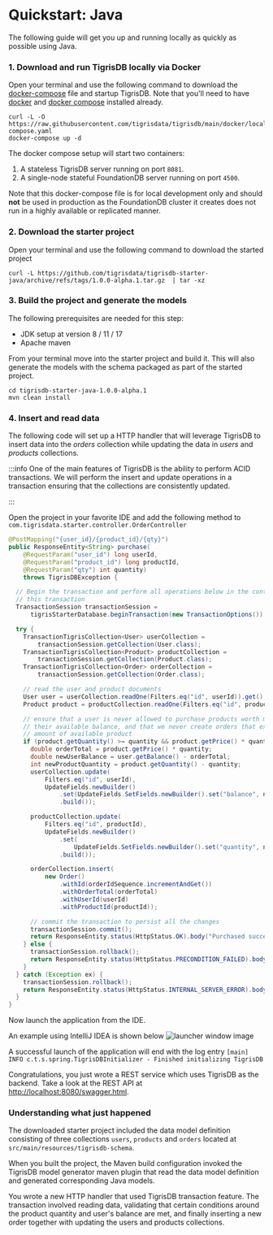 # Quickstart: Java

The following guide will get you up and running locally as quickly as possible
using Java.

### 1. Download and run TigrisDB locally via Docker

Open your terminal and use the following command to download the
[docker-compose](https://raw.githubusercontent.com/tigrisdata/tigrisdb/main/docker/local/docker-compose.yaml)
file and startup TigrisDB. Note that you'll need to have
[docker](https://docs.docker.com/get-docker/) and
[docker compose](https://docs.docker.com/compose/install/) installed already.

```shell
curl -L -O https://raw.githubusercontent.com/tigrisdata/tigrisdb/main/docker/local/docker-compose.yaml
docker-compose up -d
```

The docker compose setup will start two containers:

1. A stateless TigrisDB server running on port `8081`.
2. A single-node stateful FoundationDB server running on port `4500`.

Note that this docker-compose file is for local development only and should
**not** be used in production as the FoundationDB cluster it creates does
not run in a highly available or replicated manner.

### 2. Download the starter project

Open your terminal and use the following command to download the started project

```shell
curl -L https://github.com/tigrisdata/tigrisdb-starter-java/archive/refs/tags/1.0.0-alpha.1.tar.gz  | tar -xz
```

### 3. Build the project and generate the models

The following prerequisites are needed for this step:

- JDK setup at version 8 / 11 / 17
- Apache maven

From your terminal move into the starter project and build it. This will
also generate the models with the schema packaged as part of the started
project.

```shell
cd tigrisdb-starter-java-1.0.0-alpha.1
mvn clean install
```

### 4. Insert and read data

The following code will set up a HTTP handler that will leverage TigrisDB to
insert data into the _orders_ collection while updating the data in _users_ and
_products_ collections.

:::info
One of the main features of TigrisDB is the ability to perform ACID
transactions. We will perform the insert and update operations in a
transaction ensuring that the collections are consistently updated.

:::

Open the project in your favorite IDE and add the following method to
`com.tigrisdata.starter.controller.OrderController`

```java title="OrderController.java"
@PostMapping("{user_id}/{product_id}/{qty}")
public ResponseEntity<String> purchase(
    @RequestParam("user_id") long userId,
    @RequestParam("product_id") long productId,
    @RequestParam("qty") int quantity)
    throws TigrisDBException {

  // Begin the transaction and perform all operations below in the context of
  // this transaction
  TransactionSession transactionSession =
      tigrisStarterDatabase.beginTransaction(new TransactionOptions());

  try {
    TransactionTigrisCollection<User> userCollection =
        transactionSession.getCollection(User.class);
    TransactionTigrisCollection<Product> productCollection =
        transactionSession.getCollection(Product.class);
    TransactionTigrisCollection<Order> orderCollection =
        transactionSession.getCollection(Order.class);

    // read the user and product documents
    User user = userCollection.readOne(Filters.eq("id", userId)).get();
    Product product = productCollection.readOne(Filters.eq("id", productId)).get();

    // ensure that a user is never allowed to purchase products worth more than
    // their available balance, and that we never create orders that exceed the
    // amount of available product
    if (product.getQuantity() >= quantity && product.getPrice() * quantity <= user.getBalance()) {
      double orderTotal = product.getPrice() * quantity;
      double newUserBalance = user.getBalance() - orderTotal;
      int newProductQuantity = product.getQuantity() - quantity;
      userCollection.update(
          Filters.eq("id", userId),
          UpdateFields.newBuilder()
              .set(UpdateFields.SetFields.newBuilder().set("balance", newUserBalance).build())
              .build());

      productCollection.update(
          Filters.eq("id", productId),
          UpdateFields.newBuilder()
              .set(
                  UpdateFields.SetFields.newBuilder().set("quantity", newProductQuantity).build())
              .build());

      orderCollection.insert(
          new Order()
              .withId(orderIdSequence.incrementAndGet())
              .withOrderTotal(orderTotal)
              .withUserId(userId)
              .withProductId(productId));

      // commit the transaction to persist all the changes
      transactionSession.commit();
      return ResponseEntity.status(HttpStatus.OK).body("Purchased successfully");
    } else {
      transactionSession.rollback();
      return ResponseEntity.status(HttpStatus.PRECONDITION_FAILED).body("Not enough balance");
    }
  } catch (Exception ex) {
    transactionSession.rollback();
    return ResponseEntity.status(HttpStatus.INTERNAL_SERVER_ERROR).body("Failed to shop");
  }
}
```

Now launch the application from the IDE.

An example using IntelliJ IDEA is shown below
![launcher window image](/img/screenshots/launcher_window.png)

A successful launch of the application will end with the log entry
`[main] INFO c.t.s.spring.TigrisDBInitializer - Finished initializing TigrisDB`

Congratulations, you just wrote a REST service which uses TigrisDB as the
backend. Take a look at the REST API at
[http://localhost:8080/swagger.html](http://localhost:8080/swagger.html).

### Understanding what just happened

The downloaded starter project included the data model definition consisting
of three collections `users`, `products` and `orders` located at
`src/main/resources/tigrisdb-schema`.

When you built the project, the Maven build configuration invoked the TigrisDB
model generator maven plugin that read the data model definition and generated
corresponding Java models.

You wrote a new HTTP handler that used TigrisDB transaction feature. The
transaction involved reading data, validating that certain conditions around
the product quantity and user's balance are met, and finally inserting a new
order together with updating the users and products collections.

